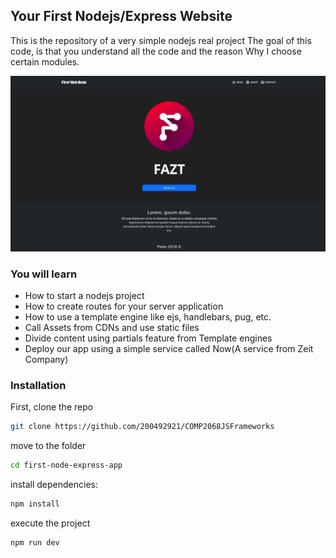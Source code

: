 ## Your First Nodejs/Express Website

This is the repository of a very simple nodejs real project
The goal of this code, is that you understand all the code
and the reason Why I choose certain modules.

![](docs/screenshot.png)

### You will learn

- How to start a nodejs project
- How to create routes for your server application
- How to use a template engine like ejs, handlebars, pug, etc.
- Call Assets from CDNs and use static files
- Divide content using partials feature from Template engines
- Deploy our app using a simple service called Now(A service from Zeit Company)

### Installation

First, clone the repo

```sh
git clone https://github.com/200492921/COMP2068JSFrameworks
```

move to the folder

```sh
cd first-node-express-app
```

install dependencies:

```sh
npm install
```

execute the project

```sh
npm run dev
```
